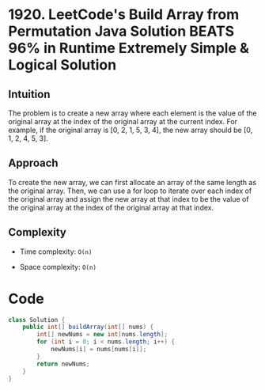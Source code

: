 # 1920. LeetCode's Build Array from Permutation Java Solution BEATS 96% in Runtime **Extremely Simple & Logical Solution**

## Intuition
The problem is to create a new array where each element is the value of the original array at the index of the original array at the current index. For example, if the original array is [0, 2, 1, 5, 3, 4], the new array should be [0, 1, 2, 4, 5, 3].

## Approach
To create the new array, we can first allocate an array of the same length as the original array. Then, we can use a for loop to iterate over each index of the original array and assign the new array at that index to be the value of the original array at the index of the original array at that index.

## Complexity
- Time complexity: `O(n)`

- Space complexity: `O(n)`

# Code
```java
class Solution {
    public int[] buildArray(int[] nums) {
        int[] newNums = new int[nums.length];
        for (int i = 0; i < nums.length; i++) {
            newNums[i] = nums[nums[i]];
        }
        return newNums;
    }
}
```